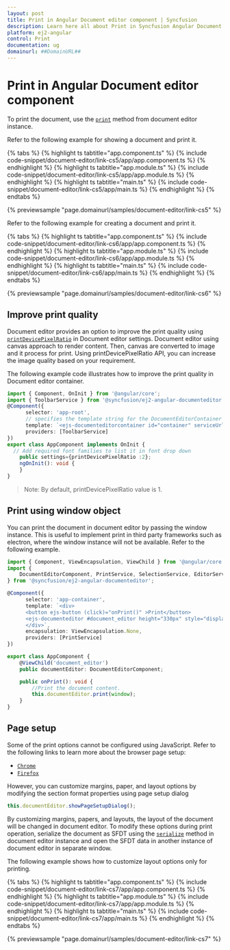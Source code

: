 ```yaml
---
layout: post
title: Print in Angular Document editor component | Syncfusion
description: Learn here all about Print in Syncfusion Angular Document editor component of Syncfusion Essential JS 2 and more.
platform: ej2-angular
control: Print 
documentation: ug
domainurl: ##DomainURL##
---
```


# Print in Angular Document editor component

To print the document, use the [`print`](https://ej2.syncfusion.com/angular/documentation/api/document-editor#print) method from document editor instance.

Refer to the following example for showing a document and print it.

{% tabs %}
{% highlight ts tabtitle="app.component.ts" %}
{% include code-snippet/document-editor/link-cs5/app/app.component.ts %}
{% endhighlight %}
{% highlight ts tabtitle="app.module.ts" %}
{% include code-snippet/document-editor/link-cs5/app/app.module.ts %}
{% endhighlight %}
{% highlight ts tabtitle="main.ts" %}
{% include code-snippet/document-editor/link-cs5/app/main.ts %}
{% endhighlight %}
{% endtabs %}
  
{% previewsample "page.domainurl/samples/document-editor/link-cs5" %}

Refer to the following example for creating a document and print it.

{% tabs %}
{% highlight ts tabtitle="app.component.ts" %}
{% include code-snippet/document-editor/link-cs6/app/app.component.ts %}
{% endhighlight %}
{% highlight ts tabtitle="app.module.ts" %}
{% include code-snippet/document-editor/link-cs6/app/app.module.ts %}
{% endhighlight %}
{% highlight ts tabtitle="main.ts" %}
{% include code-snippet/document-editor/link-cs6/app/main.ts %}
{% endhighlight %}
{% endtabs %}
  
{% previewsample "page.domainurl/samples/document-editor/link-cs6" %}

## Improve print quality

Document editor provides an option to improve the print quality using [`printDevicePixelRatio`](https://ej2.syncfusion.com/angular/documentation/api/document-editor/documentEditorSettingsModel/#printdevicepixelratio) in Document editor settings. Document editor using canvas approach to render content. Then, canvas are converted to image and it process for print. Using printDevicePixelRatio API, you can increase the image quality based on your requirement.

The following example code illustrates how to improve the print quality in Document editor container.

```typescript
import { Component, OnInit } from '@angular/core';
import { ToolbarService } from '@syncfusion/ej2-angular-documenteditor';
@Component({
      selector: 'app-root',
      // specifies the template string for the DocumentEditorContainer component
      template: `<ejs-documenteditorcontainer id="container" serviceUrl="https://ej2services.syncfusion.com/production/web-services/api/documenteditor/" height="600px" style="display:block" [documentEditorSettings]= "settings" [enableToolbar]=true> </ejs-documenteditorcontainer>`,
      providers: [ToolbarService]
})
export class AppComponent implements OnInit {
  // Add required font families to list it in font drop down
    public settings={printDevicePixelRatio :2};
    ngOnInit(): void {
    }
}
```

>Note: By default, printDevicePixelRatio value is 1.

## Print using window object

You can print the document in document editor by passing the window instance. This is useful to implement print in third party frameworks such as electron, where the window instance will not be available. Refer to the following example.

```typescript
import { Component, ViewEncapsulation, ViewChild } from '@angular/core';
import {
    DocumentEditorComponent, PrintService, SelectionService, EditorService, EditorHistoryService
} from '@syncfusion/ej2-angular-documenteditor';

@Component({
      selector: 'app-container',
      template: `<div>
      <button ejs-button (click)="onPrint()" >Print</button>
      <ejs-documenteditor #document_editor height="330px" style="display:block" [enablePrint]=true></ejs-documenteditor>
      </div>`,
      encapsulation: ViewEncapsulation.None,
      providers: [PrintService]
})

export class AppComponent {
    @ViewChild('document_editor')
    public documentEditor: DocumentEditorComponent;

    public onPrint(): void {
        //Print the document content.
        this.documentEditor.print(window);
    }
}
```

## Page setup

Some of the print options cannot be configured using JavaScript. Refer to the following links to learn more about the browser page setup:

* [`Chrome`](https://support.google.com/chrome/answer/1069693?hl=en&visit_id=1-636335333734668335-3165046395&rd=1/)
* [`Firefox`](https://support.mozilla.org/en-US/kb/how-print-web-pages-firefox/)

However, you can customize margins, paper, and layout options by modifying the section format properties using page setup dialog

```typescript
this.documentEditor.showPageSetupDialog();
```

By customizing margins, papers, and layouts, the layout of the document will be changed in document editor. To modify these options during print operation, serialize the document as SFDT using the [`serialize`](https://ej2.syncfusion.com/angular/documentation/api/document-editor#serialize) method in document editor instance and open the SFDT data in another instance of document editor in separate window.

The following example shows how to customize layout options only for printing.

{% tabs %}
{% highlight ts tabtitle="app.component.ts" %}
{% include code-snippet/document-editor/link-cs7/app/app.component.ts %}
{% endhighlight %}
{% highlight ts tabtitle="app.module.ts" %}
{% include code-snippet/document-editor/link-cs7/app/app.module.ts %}
{% endhighlight %}
{% highlight ts tabtitle="main.ts" %}
{% include code-snippet/document-editor/link-cs7/app/main.ts %}
{% endhighlight %}
{% endtabs %}
  
{% previewsample "page.domainurl/samples/document-editor/link-cs7" %}
